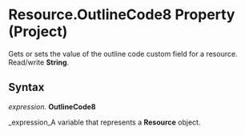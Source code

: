 
# Resource.OutlineCode8 Property (Project)

 Gets or sets the value of the outline code custom field for a resource. Read/write **String**.


## Syntax

 _expression_. **OutlineCode8**

 _expression_A variable that represents a  **Resource** object.

